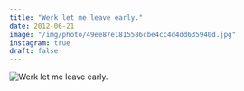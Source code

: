 ```yaml
---
title: "Werk let me leave early."
date: 2012-06-21
image: "/img/photo/49ee87e1815586cbe4cc4d4dd635940d.jpg"
instagram: true
draft: false
---
```


![Werk let me leave early.](/img/photo/49ee87e1815586cbe4cc4d4dd635940d.jpg)
